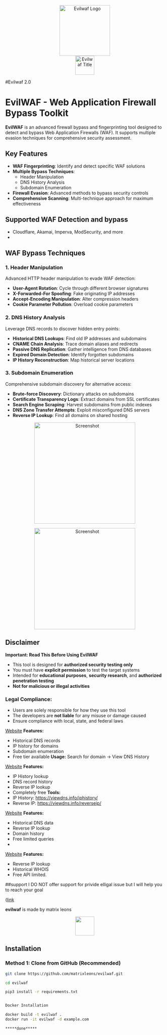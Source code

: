 <div align="center">
  <img alt="Evilwaf Logo" src="https://raw.githubusercontent.com/matrixleons/evilwaf/main/media/img/evilwaf.jpg" height="160" />
  <br />
  <img alt="Evilwaf Title" src="https://raw.githubusercontent.com/matrixleons/evilwaf/main/media/img/evilwaf.jpg" height="60" />
</div>

#Evilwaf 2.0


# EvilWAF - Web Application Firewall Bypass Toolkit

**EvilWAF** is an advanced firewall bypass and fingerprinting tool designed to detect and bypass Web Application Firewalls (WAF). It supports multiple evasion techniques for comprehensive security assessment.

## Key Features
- **WAF Fingerprinting**: Identify and detect specific WAF solutions
- **Multiple Bypass Techniques**:
  - Header Manipulation
  - DNS History Analysis  
  - Subdomain Enumeration
- **Firewall Evasion**: Advanced methods to bypass security controls
- **Comprehensive Scanning**: Multi-technique approach for maximum effectiveness

## Supported WAF Detection and bypass
- Cloudflare, Akamai, Imperva, ModSecurity, and more
- 


## WAF Bypass Techniques

### 1. **Header Manipulation**
Advanced HTTP header manipulation to evade WAF detection:
- **User-Agent Rotation**: Cycle through different browser signatures
- **X-Forwarded-For Spoofing**: Fake originating IP addresses
- **Accept-Encoding Manipulation**: Alter compression headers
- **Cookie Parameter Pollution**: Overload cookie parameters

### 2. **DNS History Analysis**
Leverage DNS records to discover hidden entry points:
- **Historical DNS Lookups**: Find old IP addresses and subdomains
- **CNAME Chain Analysis**: Trace domain aliases and redirects
- **Passive DNS Replication**: Gather intelligence from DNS databases
- **Expired Domain Detection**: Identify forgotten subdomains
- **IP History Reconstruction**: Map historical server locations

### 3. **Subdomain Enumeration**
Comprehensive subdomain discovery for alternative access:
- **Brute-force Discovery**: Dictionary attacks on subdomains
- **Certificate Transparency Logs**: Extract domains from SSL certificates
- **Search Engine Scraping**: Harvest subdomains from public indexes
- **DNS Zone Transfer Attempts**: Exploit misconfigured DNS servers
- **Reverse IP Lookup**: Find all domains on shared hosting



<p align="center">
  <img alt="Screenshot"
  src="https://raw.githubusercontent.com/matrixleons/evilwaf/main/media/img/screen.jpg" height="320" />
</p>

<p align="center">
  <img alt="Screenshot"
  src="https://raw.githubusercontent.com/matrixleons/evilwaf/main/media/img/screenshot.jpg" height="320" />
</p>


## Disclaimer

**Important: Read This Before Using EvilWAF**
- This tool is designed for **authorized security testing only**
- You must have **explicit permission** to test the target systems
- Intended for **educational purposes**, **security research**, and **authorized penetration testing**
- **Not for malicious or illegal activities**

### Legal Compliance:
- Users are solely responsible for how they use this tool
- The developers are **not liable** for any misuse or damage caused
- Ensure compliance with local, state, and federal laws


[Website](https://securitytrails.com/)
**Features:**
- Historical DNS records
- IP history for domains
- Subdomain enumeration
- Free tier available
**Usage:** Search for domain → View DNS History



[Website](https://viewdns.info/)
**Features:**
- IP History lookup
- DNS record history
- Reverse IP lookup
- Completely free
**Tools:**
- IP History: https://viewdns.info/iphistory/
- Reverse IP: https://viewdns.info/reverseip/


[Website]( https://dnslytics.com/)
**Features:**
- Historical DNS data
- Reverse IP lookup
- Domain history
- Free limited queries
- 

[Website]( https://www.whoxy.com/)
**Features:**
- Reverse IP lookup
- Historical WHOIS
- Free API limited.


##support 
I DO NOT offer support for privide elligal issue but I  will help you to  reach your goal


([link](https://www.linkedin.com/in/matrix-leons-77793a340)


**evilwaf** is made by matrix leons



<p align="center">
  <a href="https://github.com/matrixleons/evilwaf">
    <img src="https://raw.githubusercontent.com/matrixleons/evilwaf/main/media/img/Image.jpg" height="60" />
  </a>
</p>





##  Installation

### Method 1: Clone from GitHub (Recommended)
```bash
git clone https://github.com/matrixleons/evilwaf.git

cd evilwaf

pip3 install -r requirements.txt


Docker Installation

docker build -t evilwaf .
docker run -it evilwaf -d example.com

*****done*****
